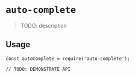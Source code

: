 # `auto-complete`

> TODO: description

## Usage

```
const autoComplete = require('auto-complete');

// TODO: DEMONSTRATE API
```

